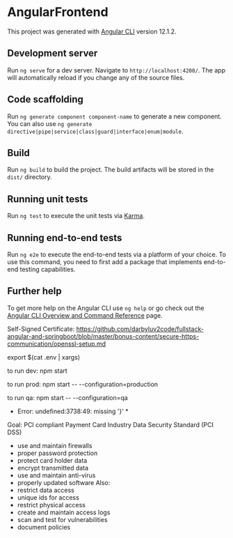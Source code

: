 # AngularFrontend

This project was generated with [Angular CLI](https://github.com/angular/angular-cli) version 12.1.2.

## Development server

Run `ng serve` for a dev server. Navigate to `http://localhost:4200/`. The app will automatically reload if you change any of the source files.

## Code scaffolding

Run `ng generate component component-name` to generate a new component. You can also use `ng generate directive|pipe|service|class|guard|interface|enum|module`.

## Build

Run `ng build` to build the project. The build artifacts will be stored in the `dist/` directory.

## Running unit tests

Run `ng test` to execute the unit tests via [Karma](https://karma-runner.github.io).

## Running end-to-end tests

Run `ng e2e` to execute the end-to-end tests via a platform of your choice. To use this command, you need to first add a package that implements end-to-end testing capabilities.

## Further help

To get more help on the Angular CLI use `ng help` or go check out the [Angular CLI Overview and Command Reference](https://angular.io/cli) page.

Self-Signed Certificate:
https://github.com/darbyluv2code/fullstack-angular-and-springboot/blob/master/bonus-content/secure-https-communication/openssl-setup.md   


export $(cat .env | xargs)

to run dev:
npm start

to run prod:
npm start -- --configuration=production

to run qa:
npm start -- --configuration=qa
* Error: undefined:3738:49: missing '}' *


Goal:
PCI compliant
Payment Card Industry Data Security Standard (PCI DSS)
- use and maintain firewalls
- proper password protection
- protect card holder data
- encrypt transmitted data 
- use and maintain anti-virus
- properly updated software
Also:
- restrict data access
- unique ids for access
- restrict physical access
- create and maintain access logs
- scan and test for vulnerabilities
- document policies